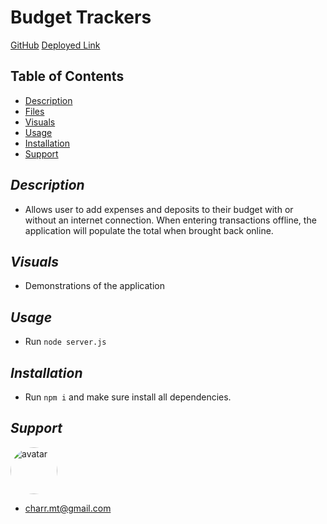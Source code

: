 # Budget Trackers

[GitHub](https://github.com/charrmountain/workout-tracker)
[Deployed Link](https://shrouded-harbor-04082.herokuapp.com/)

## Table of Contents

- [Description](#description)
- [Files](#files)
- [Visuals](#visuals)
- [Usage](#usage)
- [Installation](#installation)
- [Support](#support)

## _Description_

- Allows user to add expenses and deposits to their budget with or without an internet connection. When entering transactions offline, the application will populate the total when brought back online.


## _Visuals_

- Demonstrations of the application

## _Usage_

- Run `node server.js` 

## _Installation_

- Run `npm i` and make sure install all dependencies.

## _Support_
[<img src="https://avatars3.githubusercontent.com/u/60668617?v=4" alt="avatar" style="border-radius: 75px" width="75"/>](https://github.com/charrmountain)

- charr.mt@gmail.com

